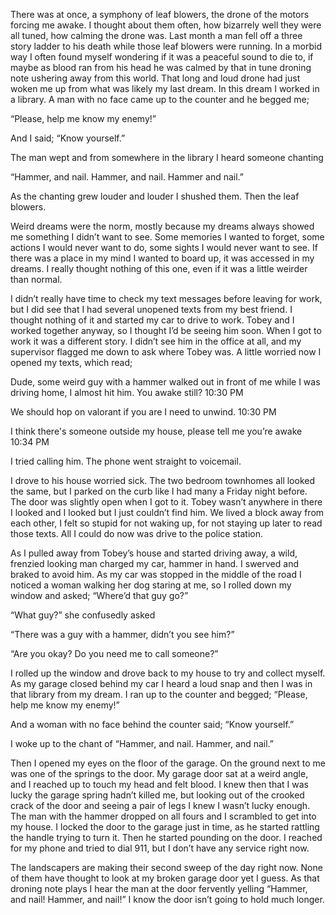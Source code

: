 There was at once, a symphony of leaf blowers, the drone of the motors forcing me awake. I thought about them often, how bizarrely well they were all tuned, how calming the drone was. Last month a man fell off a three story ladder to his death while those leaf blowers were running. In a morbid way I often found myself wondering if it was a peaceful sound to die to, if maybe as blood ran from his head he was calmed by that in tune droning note ushering away from this world. That long and loud drone had just woken me up from what was likely my last dream. In this dream I worked in a library. A man with no face came up  to the counter and he begged me;   
“Please, help me know my enemy!”   
And I said; “Know yourself.”   
The man wept and from somewhere in the library I heard someone chanting   
“Hammer, and nail. Hammer, and nail. Hammer and nail.”   
As the chanting grew louder and louder I shushed them. Then the leaf blowers.   
Weird dreams were the norm, mostly because my dreams always showed me something I didn’t want to see. Some memories I wanted to forget, some actions I would never want to do, some sights I would never want to see. If there was a place in my mind I wanted to board up, it was accessed in my dreams. I really thought nothing of this one, even if it was a little weirder than normal.   
I didn’t really have time to check my text messages before leaving for work, but I did see that I had several unopened texts from my best friend. I thought nothing of it and started my car to drive to work. Tobey and I worked together anyway, so I thought I’d be seeing him soon. When I got to work it was a different story. I didn’t see him in the office at all, and my supervisor flagged me down to ask where Tobey was. A little worried now I opened my texts, which read;   
Dude, some weird guy with a hammer walked out in front of me while I was driving home, I almost hit him. You awake still? 10:30 PM   
We should hop on valorant if you are I need to unwind. 10:30 PM   
I think there's someone outside my house, please tell me you’re awake 10:34 PM  
I tried calling him. The phone went straight to voicemail.    
I drove to his house worried sick.  The two bedroom townhomes all looked the same, but I parked on the curb like I had many a Friday night before. The door was slightly open when I got to it. Tobey wasn’t anywhere in there I looked and I looked but I just couldn’t find him. We lived a block away from each other, I felt so stupid for not waking up, for not staying up later to read those texts. All I could do now was drive to the police station.   
As I pulled away from Tobey’s house and started driving away, a wild, frenzied looking man charged my car, hammer in hand. I swerved and braked to avoid him. As my car was stopped in the middle of the road I noticed a woman walking her dog staring at me, so I rolled down my window and asked; “Where’d that guy go?”   
“What guy?” she confusedly asked  
“There was a guy with a hammer, didn’t you see him?”   
“Are you okay? Do you need me to call someone?”   
I rolled up the window and drove back to my house to try and collect myself. As my garage closed behind my car I heard a loud snap and then I was in that library from my dream. I ran up to the counter and begged; “Please, help me know my enemy!”   
And a woman with no face behind the counter said; “Know yourself.”   
I woke up to the chant of “Hammer, and nail. Hammer, and nail.”   
Then I opened my eyes on the floor of the garage. On the ground next to me was one of the springs to the door. My garage door sat at a weird angle, and I reached up to touch my head and felt blood. I knew then that I was lucky the garage spring hadn’t killed me, but looking out of the crooked crack of the door and seeing a pair of legs I knew I wasn’t lucky enough. The man with the hammer dropped on all fours and I scrambled to get into my house. I locked the door to the garage just in time, as he started rattling the handle trying to turn it. Then he started pounding on the door. I reached for my phone and tried to dial 911, but I don’t have any service right now.   
The landscapers are making their second sweep of the day right now. None of them have thought to look at my broken garage door yet I guess. As that droning note plays I hear the man at the door fervently yelling “Hammer, and nail! Hammer, and nail!” I know the door isn’t going to hold much longer.   
